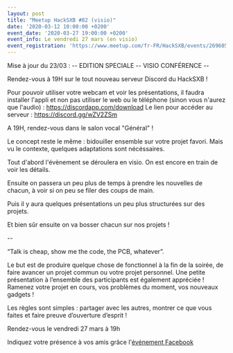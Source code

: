 ```yaml
---
layout: post
title: "Meetup HackSXB #82 (visio)"
date: '2020-03-12 10:00:00 +0200'
event_date: '2020-03-27 19:00:00 +0200'
event_info: Le vendredi 27 mars (en visio)
event_registration: 'https://www.meetup.com/fr-FR/HackSXB/events/269605307/'
---
```


Mise à jour du 23/03 :
-- EDITION SPECIALE -- VISIO CONFÉRENCE --

Rendez-vous à 19H sur le tout nouveau serveur Discord du HackSXB !

Pour pouvoir utiliser votre webcam et voir les présentations, il faudra installer l'appli et non pas utiliser le web ou le téléphone (sinon vous n'aurez que l'audio) : https://discordapp.com/download
Le lien pour accéder au serveur : https://discord.gg/wZV2ZSm

A 19H, rendez-vous dans le salon vocal "Général" !

Le concept reste le même : bidouiller ensemble sur votre projet favori. Mais vu le contexte, quelques adaptations sont nécéssaires.

Tout d'abord l'évènement se déroulera en visio. On est encore en train de voir les détails.

Ensuite on passera un peu plus de temps à prendre les nouvelles de chacun, à voir si on peu se filer des coups de main.

Puis il y aura quelques présentations un peu plus structurées sur des projets.

Et bien sûr ensuite on va bosser chacun sur nos projets !

--

“Talk is cheap, show me the code, the PCB, whatever”.

Le but est de produire quelque chose de fonctionnel à la fin de la soirée, de faire avancer un projet commun ou votre projet personnel. Une petite présentation à l’ensemble des participants est également appréciée ! Ramenez votre projet en cours, vos problèmes du moment, vos nouveaux gadgets !


Les règles sont simples : partager avec les autres, montrer ce que vous faites et faire preuve d’ouverture d’esprit !

Rendez-vous le vendredi 27 mars à 19h

Indiquez votre présence à vos amis grâce l'[événement Facebook](https://www.facebook.com/events/2520762748239338/)

